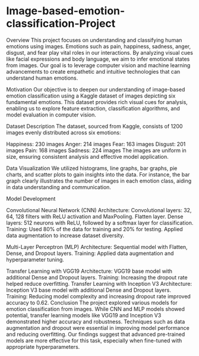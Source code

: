# Image-based-emotion-classification-Project

Overview
This project focuses on understanding and classifying human emotions using images. Emotions such as pain, happiness, sadness, anger, disgust, and fear play vital roles in our interactions. By analyzing visual cues like facial expressions and body language, we aim to infer emotional states from images. Our goal is to leverage computer vision and machine learning advancements to create empathetic and intuitive technologies that can understand human emotions.

Motivation
Our objective is to deepen our understanding of image-based emotion classification using a Kaggle dataset of images depicting six fundamental emotions. This dataset provides rich visual cues for analysis, enabling us to explore feature extraction, classification algorithms, and model evaluation in computer vision.

Dataset Description
The dataset, sourced from Kaggle, consists of 1200 images evenly distributed across six emotions:

Happiness: 230 images
Anger: 214 images
Fear: 163 images
Disgust: 201 images
Pain: 168 images
Sadness: 224 images
The images are uniform in size, ensuring consistent analysis and effective model application.

Data Visualization
We utilized histograms, line graphs, bar graphs, pie charts, and scatter plots to gain insights into the data. For instance, the bar graph clearly illustrates the number of images in each emotion class, aiding in data understanding and communication.

Model Development

Convolutional Neural Network (CNN)
Architecture:
Convolutional layers: 32, 64, 128 filters with ReLU activation and MaxPooling.
Flatten layer.
Dense layers: 512 neurons with ReLU, followed by a softmax layer for classification.
Training:
Used 80% of the data for training and 20% for testing.
Applied data augmentation to increase dataset diversity.

Multi-Layer Perceptron (MLP)
Architecture:
Sequential model with Flatten, Dense, and Dropout layers.
Training:
Applied data augmentation and hyperparameter tuning.

Transfer Learning with VGG19
Architecture:
VGG19 base model with additional Dense and Dropout layers.
Training:
Increasing the dropout rate helped reduce overfitting.
Transfer Learning with Inception V3
Architecture:
Inception V3 base model with additional Dense and Dropout layers.
Training:
Reducing model complexity and increasing dropout rate improved accuracy to 0.62.
Conclusion
The project explored various models for emotion classification from images. While CNN and MLP models showed potential, transfer learning models like VGG19 and Inception V3 demonstrated higher accuracy and robustness. Techniques such as data augmentation and dropout were essential in improving model performance and reducing overfitting. Our findings suggest that advanced pre-trained models are more effective for this task, especially when fine-tuned with appropriate hyperparameters.
